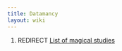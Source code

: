 ```yaml
---
title: Datamancy
layout: wiki
---
```

1.  REDIRECT [List of magical
    studies](List_of_magical_studies "wikilink")